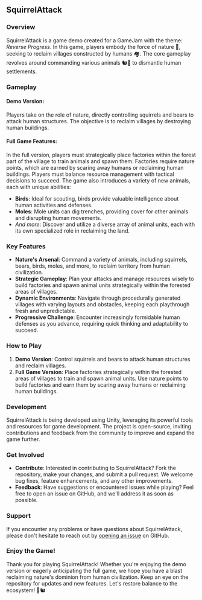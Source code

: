 ## SquirrelAttack

### Overview

SquirrelAttack is a game demo created for a GameJam with the theme: *Reverse Progress*. In this game, players embody the force of nature 🌳, seeking to reclaim villages constructed by humans 🏘️. The core gameplay revolves around commanding various animals 🐿🐻 to dismantle human settlements.

### Gameplay

#### Demo Version:
Players take on the role of nature, directly controlling squirrels and bears to attack human structures. The objective is to reclaim villages by destroying human buildings.

#### Full Game Features:
In the full version, players must strategically place factories within the forest part of the village to train animals and spawn them. Factories require nature points, which are earned by scaring away humans or reclaiming human buildings. Players must balance resource management with tactical decisions to succeed. The game also introduces a variety of new animals, each with unique abilities:

- **Birds**: Ideal for scouting, birds provide valuable intelligence about human activities and defenses.
- **Moles**: Mole units can dig trenches, providing cover for other animals and disrupting human movements.
- *And more*: Discover and utilize a diverse array of animal units, each with its own specialized role in reclaiming the land.

### Key Features

- **Nature's Arsenal**: Command a variety of animals, including squirrels, bears, birds, moles, and more, to reclaim territory from human civilization.
- **Strategic Gameplay**: Plan your attacks and manage resources wisely to build factories and spawn animal units strategically within the forested areas of villages.
- **Dynamic Environments**: Navigate through procedurally generated villages with varying layouts and obstacles, keeping each playthrough fresh and unpredictable.
- **Progressive Challenge**: Encounter increasingly formidable human defenses as you advance, requiring quick thinking and adaptability to succeed.

### How to Play

1. **Demo Version**: Control squirrels and bears to attack human structures and reclaim villages.
2. **Full Game Version**: Place factories strategically within the forested areas of villages to train and spawn animal units. Use nature points to build factories and earn them by scaring away humans or reclaiming human buildings.

### Development

SquirrelAttack is being developed using Unity, leveraging its powerful tools and resources for game development. The project is open-source, inviting contributions and feedback from the community to improve and expand the game further.

### Get Involved

- **Contribute**: Interested in contributing to SquirrelAttack? Fork the repository, make your changes, and submit a pull request. We welcome bug fixes, feature enhancements, and any other improvements.
- **Feedback**: Have suggestions or encountered issues while playing? Feel free to open an issue on GitHub, and we'll address it as soon as possible.

### Support

If you encounter any problems or have questions about SquirrelAttack, please don't hesitate to reach out by [opening an issue](https://github.com/noah4ever/squirrelattack/issues) on GitHub.

### Enjoy the Game!

Thank you for playing SquirrelAttack! Whether you're enjoying the demo version or eagerly anticipating the full game, we hope you have a blast reclaiming nature's dominion from human civilization. Keep an eye on the repository for updates and new features. Let's restore balance to the ecosystem! 🌳🐿️